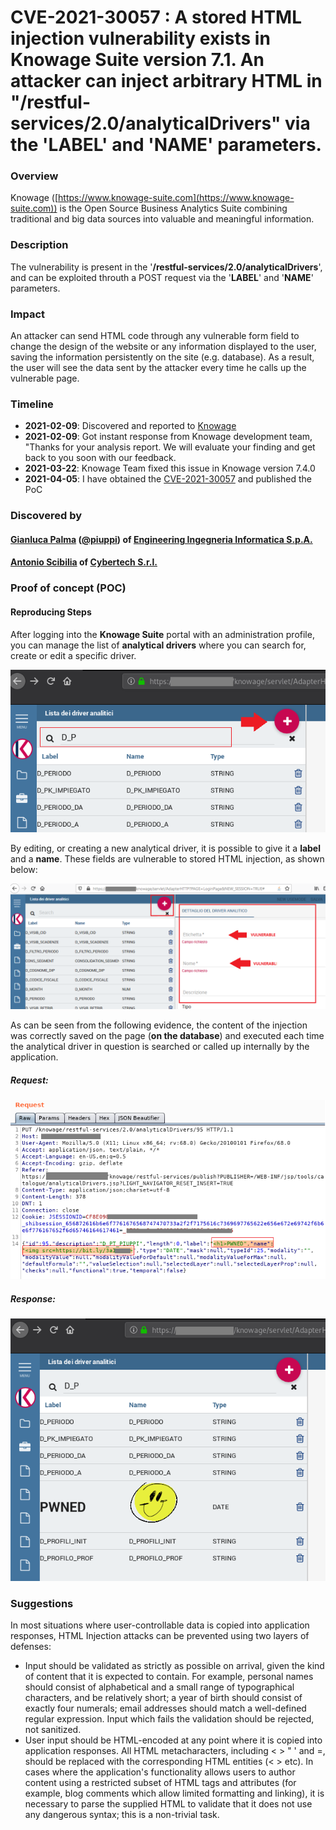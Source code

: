 
# CVE-2021-30057 : A stored HTML injection vulnerability exists in Knowage Suite version 7.1. An attacker can inject arbitrary HTML in "/restful-services/2.0/analyticalDrivers" via the 'LABEL' and 'NAME' parameters.

### Overview

Knowage ([https://www.knowage-suite.com](https://www.knowage-suite.com)) is the Open Source Business Analytics Suite combining traditional and big data sources into valuable and meaningful information.

### Description
The vulnerability is present in the '**/restful-services/2.0/analyticalDrivers**', and can be exploited throuth a POST request via the '**LABEL**' and '**NAME**' parameters.

### Impact
An attacker can send HTML code through any vulnerable form field to change the design of the website or any information displayed to the user, saving the information persistently on the site (e.g. database). As a result, the user will see the data sent by the attacker every time he calls up the vulnerable page.

### Timeline
- **2021-02-09**: Discovered and reported to [Knowage](https://www.knowage-suite.com)
- **2021-02-09**: Got instant response from Knowage development team, "Thanks for your analysis report. We will evaluate your finding and get back to you soon with our feedback.
- **2021-03-22**: Knowage Team fixed this issue in Knowage version 7.4.0
- **2021-04-05**: I have obtained the [CVE-2021-30057](https://nvd.nist.gov/vuln/detail/CVE-2021-30057) and published the PoC

### Discovered by

#### [Gianluca Palma](https://www.linkedin.com/in/piuppi/) ([@piuppi](https://twitter.com/piuppi)) of [Engineering Ingegneria Informatica S.p.A.](https://www.eng.it)
#### [Antonio Scibilia](https://www.linkedin.com/in/nynuz/) of [Cybertech S.r.l.](https://cybertech.eu)


### Proof of concept (POC)
#### Reproducing Steps

After logging into the **Knowage Suite** portal with an administration profile, you can manage the list of **analytical drivers** where you can search for, create or edit a specific driver.

![Screenshot](images/htmli-analyticaldrv.png)

By editing, or creating a new analytical driver, it is possible to give it a **label** and a **name**. These fields are vulnerable to stored HTML injection, as shown below:

![Screenshot](images/htmli-vulnfield.png)

As can be seen from the following evidence, the content of the injection was correctly saved on the page (**on the database**) and executed each time the analytical driver in question is searched or called up internally by the application.

##### Request:

![Screenshot](images/htmli-req.png)

##### Response:

![Screenshot](images/htmli-resp.png)

### Suggestions

In most situations where user-controllable data is copied into application responses, HTML Injection attacks can be prevented using two layers of defenses:
- Input should be validated as strictly as possible on arrival, given the kind of content that it is expected to contain. For example, personal names should consist of alphabetical and a small range of typographical characters, and be relatively short; a year of birth should consist of exactly four numerals; email addresses should match a well-defined regular expression. Input which fails the validation should be rejected, not sanitized.
- User input should be HTML-encoded at any point where it is copied into application responses. All HTML metacharacters, including < > " ' and =, should be replaced with the corresponding HTML entities (&lt; &gt; etc).
In cases where the application's functionality allows users to author content using a restricted subset of HTML tags and attributes (for example, blog comments which allow limited formatting and linking), it is necessary to parse the supplied HTML to validate that it does not use any dangerous syntax; this is a non-trivial task.
